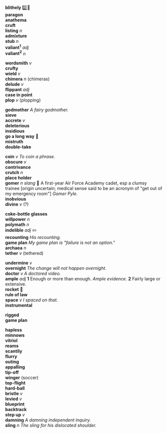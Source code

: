 
__blithely__ :two::hammer:  
__paragon__  
__anathema__  
__cruft__  
__listing__ _n_   
__admixture__  
__stub__ _n_  
__valiant<sup>1</sup>__ _adj_  
__valiant<sup>2</sup>__ _n_  

__wordsmith__ _v_  
__crufty__  
__wield__ _v_  
__chimera__ _n_ (chimeras)  
__delude__ _v_  
__flippant__ _adj_  
__case in point__  
__plop__ _v_ (plopping)  

__godmother__ _A fairy godmother._  
__sieve__  
__accrete__ _v_  
__deleterious__  
__insidious__  
__go a long way__ :dart:  
__mistruth__  
__double-take__  

__coin__ _v_ _To coin a phrase._  
__obscure__ _v_  
__contrivance__  
__crutch__ _n_  
__place holder__  
__gomer__ _n_ _slang_ :dart: A first-year Air Force Academy cadet, esp a clumsy trainee [origin uncertain; medical sense said to be an acronym of "get out of my emergency room"] _Gomer Pyle._  
__inobvious__  
__divine__ _v_ (?)  

__coke-bottle glasses__  
__willpower__ _n_  
__polymath__ _n_  
__indelible__ _adj_ :pencil2:  
__recounting__ _His recounting._  
__game plan__ _My game plan is "failure is not an option."_  
__archaea__ _n_  
__tether__ _v_ (tethered)  

__undermine__ _v_  
__overnight__ _The change will not happen overnight._  
__doctor__ _v_ _A doctored video._  
__ample__ _adj_ __1__ Enough or more than enough. _Ample evidence._ __2__ Fairly large or extensive.  
__rocket__ :mega:  
__rule of law__  
__space__ _v_ _I spaced on that._  
__instrumental__  

__rigged__  
__game plan__  

__hapless__  
__minnows__  
__vitriol__  
__reams__  
__scantily__  
__flurry__  
__outing__  
__appalling__  
__tip-off__  
__winger__ (soccer)  
__top-flight__  
__hard-ball__  
__bristle__ _v_  
__levied__ _v_  
__blueprint__  
__backtrack__  
__step up__ _v_  
__damning__ _A damning independent inquiry._  
__sling__ _n_ _The sling for his dislocated shoulder._  
